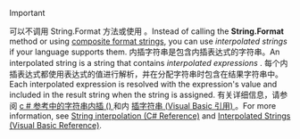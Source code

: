 
> [!IMPORTANT] 
> <span data-ttu-id="8b2a5-101">可以不调用 String.Format 方法或使用  。</span><span class="sxs-lookup"><span data-stu-id="8b2a5-101">Instead of calling the **String.Format** method or using [composite format strings](/dotnet/standard/base-types/composite-formatting), you can use *interpolated strings* if your language supports them.</span></span> <span data-ttu-id="8b2a5-102">内插字符串是包含内插表达式的字符串。</span><span class="sxs-lookup"><span data-stu-id="8b2a5-102">An interpolated string is a string that contains *interpolated expressions* .</span></span> <span data-ttu-id="8b2a5-103">每个内插表达式都使用表达式的值进行解析，并在分配字符串时包含在结果字符串中。</span><span class="sxs-lookup"><span data-stu-id="8b2a5-103">Each interpolated expression is resolved with the expression's value and included in the result string when the string is assigned.</span></span> <span data-ttu-id="8b2a5-104">有关详细信息，请参阅 [c # 参考中的字符串内插 () ](/dotnet/csharp/language-reference/tokens/interpolated) 和内 [插字符串 (Visual Basic 引用) ](/dotnet/visual-basic/programming-guide/language-features/strings/interpolated-strings)。</span><span class="sxs-lookup"><span data-stu-id="8b2a5-104">For more information, see [String interpolation (C# Reference)](/dotnet/csharp/language-reference/tokens/interpolated) and [Interpolated Strings (Visual Basic Reference)](/dotnet/visual-basic/programming-guide/language-features/strings/interpolated-strings).</span></span> 
